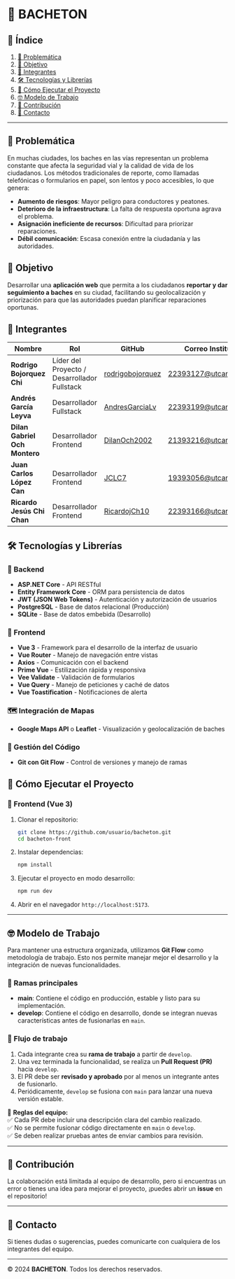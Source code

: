 # 🚗 BACHETON

## 📖 Índice

1. [📌 Problemática](#-problemática)
2. [🎯 Objetivo](#-objetivo)
3. [👥 Integrantes](#-integrantes)
4. [🛠 Tecnologías y Librerías](#-tecnologías-y-librerías)
5. [🚀 Cómo Ejecutar el Proyecto](#-cómo-ejecutar-el-proyecto)
6. [🤓 Modelo de Trabajo](#-modelo-de-trabajo)
7. [📢 Contribución](#-contribución)
8. [📧 Contacto](#-contacto)

---

## 📌 Problemática

En muchas ciudades, los baches en las vías representan un problema constante que afecta la seguridad vial y la calidad de vida de los ciudadanos. Los métodos tradicionales de reporte, como llamadas telefónicas o formularios en papel, son lentos y poco accesibles, lo que genera:

- **Aumento de riesgos**: Mayor peligro para conductores y peatones.
- **Deterioro de la infraestructura**: La falta de respuesta oportuna agrava el problema.
- **Asignación ineficiente de recursos**: Dificultad para priorizar reparaciones.
- **Débil comunicación**: Escasa conexión entre la ciudadanía y las autoridades.

## 🎯 Objetivo

Desarrollar una **aplicación web** que permita a los ciudadanos **reportar y dar seguimiento a baches** en su ciudad, facilitando su geolocalización y priorización para que las autoridades puedan planificar reparaciones oportunas.

## 👥 Integrantes

| Nombre | Rol | GitHub                                  | Correo Institucional     |  
|--------|-----|-----------------------------------------|--------------------------|  
| **Rodrigo Bojorquez Chi** | Líder del Proyecto / Desarrollador Fullstack | [rodrigobojorquez](https://github.com/rodrigoBojorquez) | 22393127@utcancun.edu.mx |  
| **Andrés García Leyva** | Desarrollador Fullstack | [AndresGarciaLv](https://github.com/AndresGarciaLv)           | 22393199@utcancun.edu.mx   |  
| **Dilan Gabriel Och Montero** | Desarrollador Frontend | [DilanOch2002](https://github.com/DilanOch2002)           | 21393216@utcancun.edu.mx  |  
| **Juan Carlos López Can** | Desarrollador Frontend | [JCLC7](https://github.com/JCLC7)           | 19393056@utcancun.edu.mx   |  
| **Ricardo Jesús Chi Chan** | Desarrollador Frontend | [RicardojCh10](https://github.com/RicardojCh10)     | 22393166@utcancun.edumx   |  

## 🛠 Tecnologías y Librerías

### 📌 Backend
- **ASP.NET Core** - API RESTful
- **Entity Framework Core** - ORM para persistencia de datos
- **JWT (JSON Web Tokens)** - Autenticación y autorización de usuarios
- **PostgreSQL** - Base de datos relacional (Producción)
- **SQLite** - Base de datos embebida (Desarrollo)

### 🎨 Frontend
- **Vue 3** - Framework para el desarrollo de la interfaz de usuario
- **Vue Router** - Manejo de navegación entre vistas
- **Axios** - Comunicación con el backend
- **Prime Vue** - Estilización rápida y responsiva
- **Vee Validate** - Validación de formularios
- **Vue Query** - Manejo de peticiones y caché de datos
- **Vue Toastification** - Notificaciones de alerta

### 🗺️ Integración de Mapas
- **Google Maps API** o **Leaflet** - Visualización y geolocalización de baches

### 📌 Gestión del Código
- **Git con Git Flow** - Control de versiones y manejo de ramas

## 🚀 Cómo Ejecutar el Proyecto

### 🎨 Frontend (Vue 3)

1. Clonar el repositorio:
   ```sh
   git clone https://github.com/usuario/bacheton.git
   cd bacheton-front
   ```

2. Instalar dependencias:
   ```sh
   npm install
   ```

3. Ejecutar el proyecto en modo desarrollo:
   ```sh
   npm run dev
   ```

4. Abrir en el navegador `http://localhost:5173`.

---

## 🤓 Modelo de Trabajo

Para mantener una estructura organizada, utilizamos **Git Flow** como metodología de trabajo. Esto nos permite manejar mejor el desarrollo y la integración de nuevas funcionalidades.

### 🔹 Ramas principales
- **main**: Contiene el código en producción, estable y listo para su implementación.
- **develop**: Contiene el código en desarrollo, donde se integran nuevas características antes de fusionarlas en `main`.

### 🔹 Flujo de trabajo
1. Cada integrante crea su **rama de trabajo** a partir de `develop`.
2. Una vez terminada la funcionalidad, se realiza un **Pull Request (PR)** hacia `develop`.
3. El PR debe ser **revisado y aprobado** por al menos un integrante antes de fusionarlo.
4. Periódicamente, `develop` se fusiona con `main` para lanzar una nueva versión estable.

📌 **Reglas del equipo:**  
✅ Cada PR debe incluir una descripción clara del cambio realizado.  
✅ No se permite fusionar código directamente en `main` o `develop`.  
✅ Se deben realizar pruebas antes de enviar cambios para revisión.

---

## 📢 Contribución
La colaboración está limitada al equipo de desarrollo, pero si encuentras un error o tienes una idea para mejorar el proyecto, ¡puedes abrir un **issue** en el repositorio!

---

## 📧 Contacto

Si tienes dudas o sugerencias, puedes comunicarte con cualquiera de los integrantes del equipo.

---

© 2024 **BACHETON**. Todos los derechos reservados.  